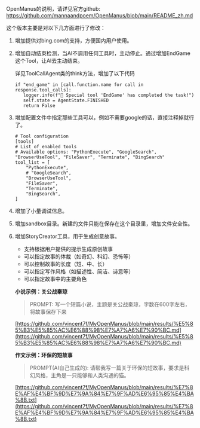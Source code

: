 
OpenManus的说明，请详见官方github:
https://github.com/mannaandpoem/OpenManus/blob/main/README_zh.md

这个版本主要是对以下几方面进行了修改：


1. 增加提供对bing.com的支持，方便国内用户使用。
2. 增加自动结束检测，当AI不调用任何工具时，主动停止。通过增加EndGame这个Tool，让AI去主动结束。

   详见ToolCallAgent类的think方法，增加了以下代码

   ```
   if "end_game" in [call.function.name for call in response.tool_calls]:
      logger.info(f"🏁 Special tool 'EndGame' has completed the task!")
      self.state = AgentState.FINISHED
      return False
   ```
3. 增加配置文件中指定那些工具可以，例如不需要google的话，直接注释掉就行了。

   ```
   # Tool configuration
   [tools]
   # List of enabled tools
   # Available options: "PythonExecute", "GoogleSearch", "BrowserUseTool", "FileSaver", "Terminate", "BingSearch"
   tool_list = [
       "PythonExecute",
       # "GoogleSearch",
       "BrowserUseTool",
       "FileSaver",
       "Terminate",
       "BingSearch",
   ]
   ```
   
4. 增加了小量调试信息。
5. 增加sandbox目录。新建的文件只能在保存在这个目录里，增加文件安全性。
6. 增加StoryCreator工具，用于生成创意故事。

   - 支持根据用户提供的提示生成原创故事
   - 可以指定故事的体裁（如奇幻、科幻、恐怖等）
   - 可以控制故事的长度（短、中、长）
   - 可以指定写作风格（如描述性、简洁、诗意等）
   - 可以指定故事中的主要角色

   **小说示例：关公战秦琼**

   > PROMPT: 写一个短篇小说，主题是关公战秦琼，字数在600字左右，将故事保存下来
   >

   [https://github.com/vincent7f/MyOpenManus/blob/main/results/%E5%85%B3%E5%85%AC%E6%88%98%E7%A7%A6%E7%90%BC.md](https://github.com/vincent7f/MyOpenManus/blob/main/results/%E5%85%B3%E5%85%AC%E6%88%98%E7%A7%A6%E7%90%BC.md)

   **作文示例：环保的短故事**

   > PROMPT(AI自己生成的): 请帮我写一篇关于环保的短故事，要求是科幻风格，主角是一只能够和人类沟通的猫。
   >

   [https://github.com/vincent7f/MyOpenManus/blob/main/results/%E7%8E%AF%E4%BF%9D%E7%9A%84%E7%9F%AD%E6%95%85%E4%BA%8B.txt](https://github.com/vincent7f/MyOpenManus/blob/main/results/%E7%8E%AF%E4%BF%9D%E7%9A%84%E7%9F%AD%E6%95%85%E4%BA%8B.txt)

